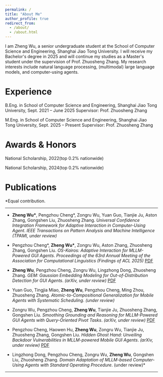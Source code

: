 ```yaml
---
permalink: /
title: "About Me"
author_profile: true
redirect_from: 
  - /about/
  - /about.html
---
```


I am Zheng Wu, a senior undergraduate student at the School of Computer Science and Engineering, Shanghai Jiao Tong University. I will receive my Bachelor's degree in 2025 and will continue my studies as a Master's student under the supervision of Prof. Zhuosheng Zhang. My research interests include natural language processing, (multimodal) large language models, and computer-using agents.

Experience
=====
B.Eng. in School of Computer Science and Engineering, Shanghai Jiao Tong University, Sept. 2021 – June 2025
                                            Supervisor: Prof. Zhuosheng Zhang

M.Eng. in School of Computer Science and Engineering, Shanghai Jiao Tong University, Sept. 2025 – Present
Supervisor: Prof. Zhuosheng Zhang

Awards & Honors
======
National Scholarship, 2022(top 0.2% nationwide)

National Scholarship, 2024(top 0.2% nationwide)

Publications
======
*Equal contribution.

---

* **Zheng Wu\***, Pengzhou Cheng\*, Zongru Wu, Yuan Guo, Tianjie Ju, Aston Zhang, Gongshen Liu, Zhuosheng Zhang.
  *Universal Confidence Integration Framework for Adaptive Interaction in Computer-Using Agent*.
  *IEEE Transactions on Pattern Analysis and Machine Intelligence (TPAMI, under review)*

* Pengzhou Cheng\*, **Zheng Wu\***, Zongru Wu, Aston Zhang, Zhuosheng Zhang, Gongshen Liu.
  *OS-Kairos: Adaptive Interaction for MLLM-Powered GUI Agents*.
  *Proceedings of the 63rd Annual Meeting of the Association for Computational Linguistics (Findings of ACL 2025)* [PDF](https://arxiv.org/pdf/2503.16465)

* **Zheng Wu**, Pengzhou Cheng, Zongru Wu, Lingzhong Dong, Zhuosheng Zhang.
  *GEM: Gaussian Embedding Modeling for Out-of-Distribution Detection for GUI Agents*.
  *(arXiv, under review)* [PDF](https://arxiv.org/pdf/2505.12842)

* Yuan Guo, Tingjia Miao, **Zheng Wu**, Pengzhou Cheng, Ming Zhou, Zhuosheng Zhang.
  *Atomic-to-Compositional Generalization for Mobile Agents with Systematic Scheduling*.
  *(under review)* 

* Zongru Wu, Pengzhou Cheng, **Zheng Wu**, Tianjie Ju, Zhuosheng Zhang, Gongshen Liu.
  *Smoothing Grounding and Reasoning for MLLM-Powered GUI Agents with Query-Oriented Pivot Tasks*.
  *(arXiv, under review)* [PDF](https://arxiv.org/pdf/2503.00401)

* Pengzhou Cheng, Haowen Hu, **Zheng Wu**, Zongru Wu, Tianjie Ju, Zhuosheng Zhang, Gongshen Liu.
  *Hidden Ghost Hand: Unveiling Backdoor Vulnerabilities in MLLM-powered Mobile GUI Agents*.
  *(arXiv, under review)* [PDF](https://arxiv.org/pdf/2505.14418?)

* Lingzhong Dong, Pengzhou Cheng, Zongru Wu, **Zheng Wu**, Gongshen Liu, Zhuosheng Zhang.
  *Domain Adaptation of MLLM-based Computer-Using Agents with Standard Operating Procedure*.
  (under review)*

---
